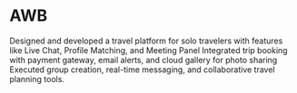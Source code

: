 # AWB
Designed and developed a travel platform for solo travelers with features like Live Chat, Profile Matching, and Meeting Panel Integrated trip booking with payment gateway, email alerts, and cloud gallery for photo sharing Executed group creation, real-time messaging, and collaborative travel planning tools.
